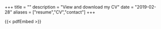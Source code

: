 +++
title = ""
description = "View and download my CV"
date = "2019-02-28"
aliases = ["resume","CV","contact"]
+++

{{< pdfEmbed >}}



